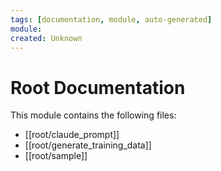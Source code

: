 ```yaml
---
tags: [documentation, module, auto-generated]
module: 
created: Unknown
---
```


# Root Documentation

This module contains the following files:

- [[root/claude_prompt]]
- [[root/generate_training_data]]
- [[root/sample]]
